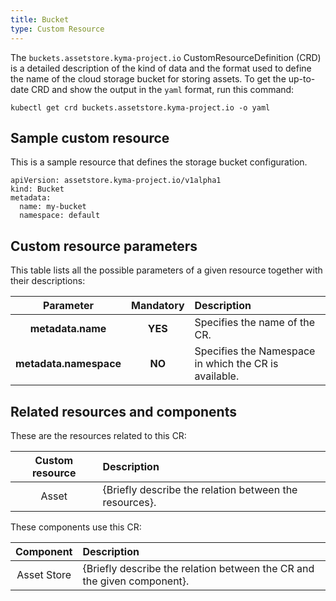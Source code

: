 ```yaml
---
title: Bucket
type: Custom Resource
---
```


The `buckets.assetstore.kyma-project.io` CustomResourceDefinition (CRD) is a detailed description of the kind of data and the format used to define the name of the cloud storage bucket for storing assets. To get the up-to-date CRD and show the output in the `yaml` format, run this command:

```
kubectl get crd buckets.assetstore.kyma-project.io -o yaml
```

## Sample custom resource

This is a sample resource that defines the storage bucket configuration.

```
apiVersion: assetstore.kyma-project.io/v1alpha1
kind: Bucket
metadata:
  name: my-bucket
  namespace: default
```

## Custom resource parameters

This table lists all the possible parameters of a given resource together with their descriptions:


| Parameter   |      Mandatory      |  Description |
|:----------:|:-------------:|:------|
| **metadata.name** |    **YES**   | Specifies the name of the CR. |
| **metadata.namespace** |    **NO**   | Specifies the Namespace in which the CR is available. |


## Related resources and components

These are the resources related to this CR:

| Custom resource |   Description |
|:----------:|:------|
| Asset |  {Briefly describe the relation between the resources}. |

These components use this CR:

| Component   |   Description |
|:----------:|:------|
| Asset Store |  {Briefly describe the relation between the CR and the given component}. |

